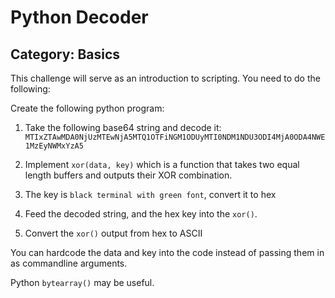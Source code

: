 # Python Decoder

## Category: Basics

This challenge will serve as an introduction to scripting. You need to do the following:

Create the following python program:
1. Take the following base64 string and decode it:
```MTIxZTAwMDA0NjUzMTEwNjA5MTQ1OTFiNGM1ODUyMTI0NDM1NDU3ODI4MjA0ODA4NWE1MzEyNWMxYzA5```

2. Implement `xor(data, key)` which is a function that takes two equal length buffers and outputs their XOR combination.

4. The key is `black terminal with green font`, convert it to hex

5. Feed the decoded string, and the hex key into the `xor()`.

6. Convert the `xor()` output from hex to ASCII

You can hardcode the data and key into the code instead of passing them in as commandline arguments.

Python `bytearray()` may be useful.